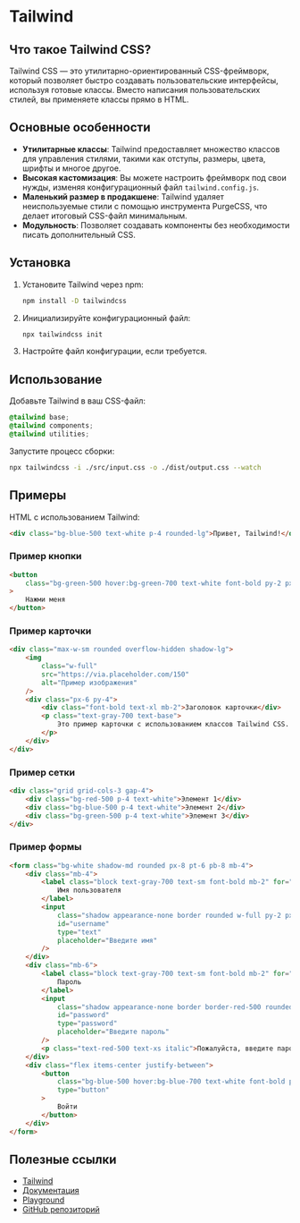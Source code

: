 # Tailwind

## Что такое Tailwind CSS?

Tailwind CSS — это утилитарно-ориентированный CSS-фреймворк, который позволяет быстро создавать пользовательские интерфейсы, используя готовые классы. Вместо написания пользовательских стилей, вы применяете классы прямо в HTML.

## Основные особенности

- **Утилитарные классы**: Tailwind предоставляет множество классов для управления стилями, такими как отступы, размеры, цвета, шрифты и многое другое.
- **Высокая кастомизация**: Вы можете настроить фреймворк под свои нужды, изменяя конфигурационный файл `tailwind.config.js`.
- **Маленький размер в продакшене**: Tailwind удаляет неиспользуемые стили с помощью инструмента PurgeCSS, что делает итоговый CSS-файл минимальным.
- **Модульность**: Позволяет создавать компоненты без необходимости писать дополнительный CSS.

## Установка

1. Установите Tailwind через npm:
   ```bash
   npm install -D tailwindcss
   ```
2. Инициализируйте конфигурационный файл:
   ```bash
   npx tailwindcss init
   ```
3. Настройте файл конфигурации, если требуется.

## Использование

Добавьте Tailwind в ваш CSS-файл:

```css
@tailwind base;
@tailwind components;
@tailwind utilities;
```

Запустите процесс сборки:

```bash
npx tailwindcss -i ./src/input.css -o ./dist/output.css --watch
```

## Примеры

HTML с использованием Tailwind:

```html
<div class="bg-blue-500 text-white p-4 rounded-lg">Привет, Tailwind!</div>
```

### Пример кнопки

```html
<button
	class="bg-green-500 hover:bg-green-700 text-white font-bold py-2 px-4 rounded"
>
	Нажми меня
</button>
```

### Пример карточки

```html
<div class="max-w-sm rounded overflow-hidden shadow-lg">
	<img
		class="w-full"
		src="https://via.placeholder.com/150"
		alt="Пример изображения"
	/>
	<div class="px-6 py-4">
		<div class="font-bold text-xl mb-2">Заголовок карточки</div>
		<p class="text-gray-700 text-base">
			Это пример карточки с использованием классов Tailwind CSS.
		</p>
	</div>
</div>
```

### Пример сетки

```html
<div class="grid grid-cols-3 gap-4">
	<div class="bg-red-500 p-4 text-white">Элемент 1</div>
	<div class="bg-blue-500 p-4 text-white">Элемент 2</div>
	<div class="bg-green-500 p-4 text-white">Элемент 3</div>
</div>
```

### Пример формы

```html
<form class="bg-white shadow-md rounded px-8 pt-6 pb-8 mb-4">
	<div class="mb-4">
		<label class="block text-gray-700 text-sm font-bold mb-2" for="username">
			Имя пользователя
		</label>
		<input
			class="shadow appearance-none border rounded w-full py-2 px-3 text-gray-700 leading-tight focus:outline-none focus:shadow-outline"
			id="username"
			type="text"
			placeholder="Введите имя"
		/>
	</div>
	<div class="mb-6">
		<label class="block text-gray-700 text-sm font-bold mb-2" for="password">
			Пароль
		</label>
		<input
			class="shadow appearance-none border border-red-500 rounded w-full py-2 px-3 text-gray-700 mb-3 leading-tight focus:outline-none focus:shadow-outline"
			id="password"
			type="password"
			placeholder="Введите пароль"
		/>
		<p class="text-red-500 text-xs italic">Пожалуйста, введите пароль.</p>
	</div>
	<div class="flex items-center justify-between">
		<button
			class="bg-blue-500 hover:bg-blue-700 text-white font-bold py-2 px-4 rounded focus:outline-none focus:shadow-outline"
			type="button"
		>
			Войти
		</button>
	</div>
</form>
```

## Полезные ссылки

- [Tailwind](https://tailwindcss.com/)
- [Документация](https://tailwindcss.com/docs)
- [Playground](https://play.tailwindcss.com/)
- [GitHub репозиторий](https://github.com/tailwindlabs/tailwindcss)
